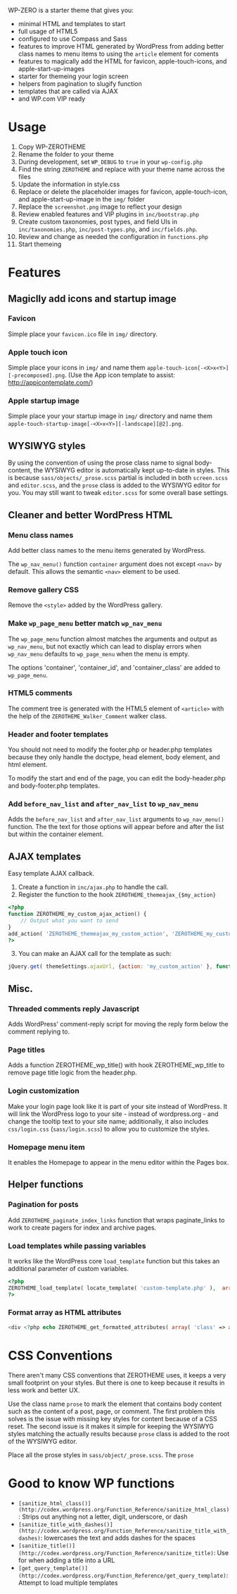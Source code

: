 WP-ZERO is a starter theme that gives you:

* minimal HTML and templates to start
* full usage of HTML5
* configured to use Compass and Sass
* features to improve HTML generated by WordPress from adding better class names to menu items to using the ```article``` element for coments
* features to magically add the HTML for favicon, apple-touch-icons, and apple-start-up-images
* starter for themeing your login screen
* helpers from pagination to slugify function
* templates that are called via AJAX
* and WP.com VIP ready 

# Usage #

1. Copy WP-ZEROTHEME
2. Rename the folder to your theme
3. During development, set ```WP_DEBUG``` to ```true``` in your ```wp-config.php```
3. Find the string ```ZEROTHEME``` and replace with your theme name across the files
4. Update the information in style.css
5. Replace or delete the placeholder images for favicon, apple-touch-icon, and apple-start-up-image in the ```img/``` folder
6. Replace the ```screenshot.png``` image to reflect your design
7. Review enabled features and VIP plugins in ```inc/bootstrap.php```
8. Create custom taxonomies, post types, and field UIs in ```inc/taxonomies.php```, ```inc/post-types.php```, and ```inc/fields.php```.
9. Review and change as needed the configuration in ```functions.php```
10. Start themeing

# Features #

## Magiclly add icons and startup image ##

### Favicon ###
Simple place your ```favicon.ico``` file in ```img/``` directory.

### Apple touch icon ###
Simple place your icons in ```img/``` and name them ```apple-touch-icon[-<X>x<Y>][-precomposed].png```. (Use the App icon template to assist: http://appicontemplate.com/)

### Apple startup image ###
Simple place your your startup image in ```img/``` directory and name them ```apple-touch-startup-image[-<X>x<Y>][-landscape][@2].png```.

## WYSIWYG styles ##
By using the convention of using the prose class name to signal body-content, the WYSIWYG editor is automatically kept up-to-date in styles.
This is because ```sass/objects/_prose.scss``` partial is included in both ```screen.scss``` and ```editor.scss```, and the ```prose``` class is added to the WYSIWYG editor for you. You may still want to tweak ```editor.scss``` for some overall base settings.


## Cleaner and better WordPress HTML ###

### Menu class names ###
Add better class names to the menu items generated by WordPress.

The ```wp_nav_menu()``` function ```container``` argument does not except ```<nav>``` by default. This allows the semantic ```<nav>``` element to be used.

### Remove gallery CSS ###
Remove the ```<style>``` added by the WordPress gallery.

### Make ```wp_page_menu``` better match ```wp_nav_menu``` ###
The ```wp_page_menu``` function almost matches the arguments and output as ```wp_nav_menu```, but not exactly which 
can lead to display errors when ```wp_nav_menu``` defaults to ```wp_page_menu``` when the menu is empty.

The options 'container', 'container_id', and 'container_class' are added to ```wp_page_menu```.

### HTML5 comments ###
The comment tree is generated with the HTML5 element of ```<article>``` with the help of the ```ZEROTHEME_Walker_Comment``` walker class.

### Header and footer templates ###
You should not need to modify the footer.php or header.php templates because they only handle the doctype, head element, body element, and html element.

To modify the start and end of the page, you can edit the body-header.php and body-footer.php templates.

### Add ```before_nav_list``` and ```after_nav_list``` to ```wp_nav_menu``` ###
Adds the ```before_nav_list``` and ```after_nav_list``` arguments to ```wp_nav_menu()``` function. The the text for those options will appear before and after the list but within the container element.


## AJAX templates ##
Easy template AJAX callback.

1. Create a function in ```inc/ajax.php``` to handle the call.
2. Register the function to the hook ```ZEROTHEME_themeajax_{$my_action}```

```php
<?php
function ZEROTHEME_my_custom_ajax_action() {
	// Output what you want to send
}
add_action( 'ZEROTHEME_themeajax_my_custom_action', 'ZEROTHEME_my_custom_ajax_action' );
?>
```

3. You can make an AJAX call for the template as such:

```javascript
jQuery.get( themeSettings.ajaxUrl, {action: 'my_custom_action' }, function( data, textStatus ){}, 'html' );
```

## Misc. ##

### Threaded comments reply Javascript ###
Adds WordPress' comment-reply script for moving the reply form below the comment replying to.


### Page titles ###
Adds a function ZEROTHEME_wp_title() with hook ZEROTHEME_wp_title to remove page title logic from the header.php.

### Login customization ###
Make your login page look like it is part of your site instead of WordPress. It will link the WordPress logo to your site - instead of wordpress.org - and change the tooltip text to your site name; additionally, it also includes ```css/login.css``` (```sass/login.scss```) to allow you to customize the styles.

### Homepage menu item ###

It enables the Homepage to appear in the menu editor within the Pages box.



## Helper functions ##

### Pagination for posts ###
Add ```ZEROTHEME_paginate_index_links``` function that wraps paginate_links to work to create pagers for index and archive pages.

### Load templates while passing variables ###

It works like the WordPress core ```load_template``` function but this takes an additional parameter of custom variables.

```php
<?php
ZEROTHEME_load_template( locate_template( 'custom-template.php' ),  array( 'foo' => 'The value for the $foo var in the template' ) );
?>
```



### Format array as HTML attributes ###

```php
<div <?php echo ZEROTHEME_get_formatted_attributes( array( 'class' => array('first', 'push1', 'span3'), 'id' => 'album', 'data-name' => 'french' ) ); ?>>
```




# CSS Conventions #

There aren't many CSS conventions that ZEROTHEME uses, it keeps a very small footprint on your styles. But there is one
to keep because it results in less work and better UX.

Use the class name ```prose``` to mark the element that contains body content such as the content of a post, page, or comment.
The first problem this solves is the issue with missing key styles for content because of a CSS reset.
The second issue is it makes it simple for keeping the WYSIWYG styles matching the actually results because ```prose```
class is added to the root of the WYSIWYG editor.

Place all the prose styles in ```sass/object/_prose.scss```. The ```prose```


# Good to know WP functions #
* ```[sanitize_html_class()](http://codex.wordpress.org/Function_Reference/sanitize_html_class)```: Strips out anything not a letter, digit, underscore, or dash
* ```[sanitize_title_with_dashes()](http://codex.wordpress.org/Function_Reference/sanitize_title_with_dashes)```: lowercases the text and adds dashes for the spaces
* ```[sanitize_title()](http://codex.wordpress.org/Function_Reference/sanitize_title)```: Use for when adding a title into a URL
* ```[get_query_template()](http://codex.wordpress.org/Function_Reference/get_query_template)```: Attempt to load multiple templates






